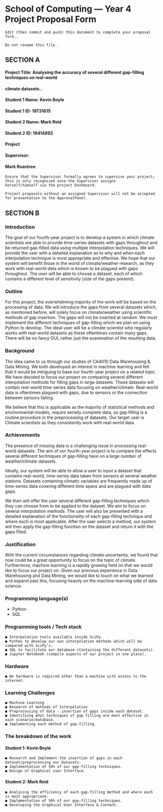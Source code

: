 # School of Computing — Year 4 Project Proposal Form

```
Edit (then commit and push) this document to complete your proposal form..
```

```
Do not rename this file.
```

## SECTION A

#### Project Title: Analysing the accuracy of several different gap-filling techniques on real-world

#### climate datasets..

#### Student 1 Name: Kevin Boyle

#### Student 1 ID: 19731615

#### Student 2 Name: Mark Reid

#### Student 2 ID: 19414892

#### Project

#### Supervisor:

#### Mark Roantree

```
Ensure that the Supervisor formally agrees to supervise your project; this is only recognized once the Supervisor assigns
herself/himself via the project Dashboard.
```

```
Project proposals without an assigned Supervisor will not be accepted for presentation to the ApprovalPanel.
```

## SECTION B

### Introduction

The goal of our fourth-year project is to develop a system in which climate scientists are able to provide time-series datasets
with gaps throughout and be returned gap-filled data using multiple interpolation techniques. We will provide the user with a
detailed explanation as to why and when each interpolation technique is most appropriate and effective. We hope that our
system will benefit those in the world of climate/weather research, as they work with real-world data which is known to be
plagued with gaps throughout. The user will be able to choose a dataset, each of which contains a different level of
sensitivity (size of the gaps present).

### Outline

For this project, the overwhelming majority of the work will be based on the processing of data. We will introduce the gaps
from several datasets which, as mentioned before, will solely focus on climate/weather using scientific methods of gap
insertion. The gaps will not be inserted at random. We must implement the different techniques of gap-filling which we plan on
using Python to develop. The ideal user will be a climate scientist who regularly works with real-world datasets as these
oftentimes contain many gaps. There will be no fancy GUI, rather just the examination of the resulting data.

### Background

The idea came to us through our studies of CA4010 Data Warehousing & Data Mining. We both developed an interest in
machine learning and felt that it would be intriguing to base our fourth-year project on a related topic. We have decided to
focus our project on comparing several different interpolation methods for filling gaps in large datasets. These datasets will
contain real-world time-series data focusing on weather/climate. Real-world data is oftentimes plagued with gaps, due to
sensors or the connection between sensors failing.

We believe that this is applicable as the majority of statistical methods and environmental models, require serially complete
data, so gap filling is a routine procedure in the preprocessing of datasets. Our target user is Climate scientists as they
consistently work with real-world data.

### Achievements

The presence of missing data is a challenging issue in processing real-world datasets. The aim of our fourth-year project is to
compare the effects several different techniques of gap-filling have on a large number of weather/climate datasets.

Ideally, our system will be able to allow a user to input a dataset that contains real-world, time-series data taken from
sensors at several weather stations. Datasets containing climatic variables are frequently made up of time-series data
covering different time spans and are plagued with data gaps.

We then will offer the user several different gap-filling techniques which they can choose from to be applied to the dataset. We
aim to focus on several _interpolation methods_. The user will also be presented with a detailed explanation of the functionality
of each gap-filling technique and where each is most applicable. After the user selects a method, our system will then apply
the gap-filling function on the dataset and return it with the gaps filled.

### Justification

With the current circumstances regarding climate uncertainty, we found that now could be a great opportunity to focus on the topic of climate. Furthermore, machine learning is a rapidly growing field on that we would like to focus our project on. Given our previous experience in Data Warehousing and Data Mining, we would like to touch on what we learned and expand past this, focusing heavily on the machine-learning side of data science.

### Programming language(s)

- Python
- SQL

### Programming tools / Tech stack

```
● Interpolation tools available inside SciPy.
● Python to develop our own interpolation methods which will be compared with SciPy’s.
● SQL to facilitate our database (Containing the different datasets).
● Jupyter Notebook (compile aspects of our project in one place).
```

### Hardware

```
● No hardware is required other than a machine with access to the internet.
```

### Learning Challenges

```
● Machine Learning
● Research of methods of Interpolation
● Preprocessing of data - insertion of gaps inside each dataset.
● Identifying what techniques of gap filling are most effective in each scenario/database.
● Implementing each method of gap-filling.
```

### The breakdown of the work

#### Student 1: Kevin Boyle

```
● Research and Implement the insertion of gaps in each dataset/preprocessing our Datasets.
● Implementation of 50% of our gap-filling techniques.
● Design of Graphical user Interface.
```

#### Student 2: Mark Reid

```
● Analysing the efficiency of each gap-filling method and where each is most appropriate.
● Implementation of 50% of our gap-filling techniques.
● Developing the Graphical User Interface & Content.
```
